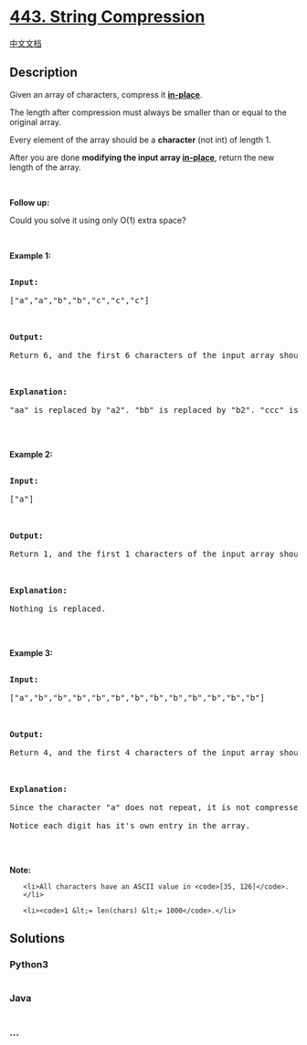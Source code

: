 # [443. String Compression](https://leetcode.com/problems/string-compression)

[中文文档](/solution/0400-0499/0443.String%20Compression/README.md)

## Description

<p>Given an array of characters, compress it <a href="https://en.wikipedia.org/wiki/In-place_algorithm" target="_blank"><b>in-place</b></a>.</p>

<p>The length after compression must always be smaller than or equal to the original array.</p>

<p>Every element of the array should be a <b>character</b> (not int) of length 1.</p>

<p>After you are done <b>modifying the input array <a href="https://en.wikipedia.org/wiki/In-place_algorithm" target="_blank">in-place</a></b>, return the new length of the array.</p>

&nbsp;

<p><b>Follow up:</b><br />

Could you solve it using only O(1) extra space?</p>

&nbsp;

<p><b>Example 1:</b></p>

<pre>

<b>Input:</b>

[&quot;a&quot;,&quot;a&quot;,&quot;b&quot;,&quot;b&quot;,&quot;c&quot;,&quot;c&quot;,&quot;c&quot;]



<b>Output:</b>

Return 6, and the first 6 characters of the input array should be: [&quot;a&quot;,&quot;2&quot;,&quot;b&quot;,&quot;2&quot;,&quot;c&quot;,&quot;3&quot;]



<b>Explanation:</b>

&quot;aa&quot; is replaced by &quot;a2&quot;. &quot;bb&quot; is replaced by &quot;b2&quot;. &quot;ccc&quot; is replaced by &quot;c3&quot;.

</pre>

<p>&nbsp;</p>

<p><b>Example 2:</b></p>

<pre>

<b>Input:</b>

[&quot;a&quot;]



<b>Output:</b>

Return 1, and the first 1 characters of the input array should be: [&quot;a&quot;]



<b>Explanation:</b>

Nothing is replaced.

</pre>

<p>&nbsp;</p>

<p><b>Example 3:</b></p>

<pre>

<b>Input:</b>

[&quot;a&quot;,&quot;b&quot;,&quot;b&quot;,&quot;b&quot;,&quot;b&quot;,&quot;b&quot;,&quot;b&quot;,&quot;b&quot;,&quot;b&quot;,&quot;b&quot;,&quot;b&quot;,&quot;b&quot;,&quot;b&quot;]



<b>Output:</b>

Return 4, and the first 4 characters of the input array should be: [&quot;a&quot;,&quot;b&quot;,&quot;1&quot;,&quot;2&quot;].



<b>Explanation:</b>

Since the character &quot;a&quot; does not repeat, it is not compressed. &quot;bbbbbbbbbbbb&quot; is replaced by &quot;b12&quot;.

Notice each digit has it&#39;s own entry in the array.

</pre>

<p>&nbsp;</p>

<p><b>Note:</b></p>

<ol>

    <li>All characters have an ASCII value in <code>[35, 126]</code>.</li>

    <li><code>1 &lt;= len(chars) &lt;= 1000</code>.</li>

</ol>

## Solutions

<!-- tabs:start -->

### **Python3**

```python

```

### **Java**

```java

```

### **...**

```

```

<!-- tabs:end -->
